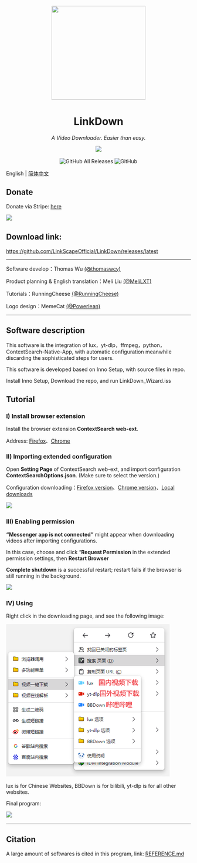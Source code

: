 <p align="center">
<img src="https://github.com/LinkScapeOfficial/LinkDown/blob/main/oringin.png?raw=true" width = "256" height = "256">
<h1 align="center">LinkDown</h1>
<p align="center">
<i>A Video Downloader. Easier than easy.</i>
<p>
<p align="center">
<img src="https://forthebadge.com/images/badges/built-with-love.svg">
<p>
<p align="center">
<img alt="GitHub All Releases" src="https://img.shields.io/github/downloads/LinkScapeOfficial/LinkDown/total?style=for-the-badge">
<img alt="GitHub" src="https://img.shields.io/github/license/LinkScapeOfficial/LinkDown?style=for-the-badge">
<p>

English | [简体中文](https://github.com/LinkScapeFoundation/LinkDown/blob/main/README_CN.md)

## Donate

Donate via Stripe: [here](https://bank.hackclub.com/donations/start/linkscape)

[<img src="https://bank.hackclub.com/brand/hcb-logo-original-light.svg">](https://hackclub.com/bank)

## Download link:

https://github.com/LinkScapeOfficial/LinkDown/releases/latest

------

Software develop：Thomas Wu [(@thomaswcy)](https://github.com/thomaswcy)

Product planning & English translation：Meli Liu [(@MeliLXT)](https://github.com/MeliLXT)

Tutorials：RunningCheese [(@RunningCheese)](https://github.com/RunningCheese)

Logo design：MemeCat [(@Powerlean)](https://github.com/Powerlean)

------

## Software description

This software is the integration of lux，yt-dlp，ffmpeg，python，ContextSearch-Native-App, with automatic configuration meanwhile discarding the sophisticated steps for users.

This software is developed based on Inno Setup, with source files in repo.

Install Inno Setup, Download the repo, and run LinkDown_Wizard.iss

## Tutorial

### I) Install browser extension

Install the browser extension **ContextSearch web-ext**. 

Address: [Firefox](https://addons.mozilla.org/en-US/firefox/addon/contextsearch-web-ext)、[Chrome](https://chrome.google.com/webstore/detail/ddippghibegbgpjcaaijbacfhjjeafjh)

### II) Importing extended configuration

Open **Setting Page** of ContextSearch web-ext, and import configuration **ContextSearchOptions.json**. (Make sure to select the version.)

Configuration downloading：[Firefox version](https://fastly.jsdelivr.net/gh/runningcheese/RunningCheese-Firefox/Restore/ContextSearchOptions_Firefox.json)、[Chrome version](https://fastly.jsdelivr.net/gh/runningcheese/RunningCheese-Firefox/Restore/ContextSearchOptions_Chrome.json)、[Local downloads](https://www.lanzouh.com/b07nx1b4f)

![](https://github.com/LinkScapeFoudation/LinkDown/blob/main/Tutorial1.jpg?raw=true)

### III) Enabling permission 

**“Messenger app is not connected”** might appear when downloading videos after importing configurations.

In this case, choose and click “**Request Permission** in the extended permission settings, then **Restart Browser**

**Complete shutdown** is a successful restart; restart fails if the browser is still running in the background.

![](https://github.com/LinkScapeFoudation/LinkDown/blob/main/Tutorial2.jpg?raw=true)

### IV) Using

Right click in the downloading page, and see the following image:

![](https://github.com/LinkScapeFoundation/LinkDown/blob/main/Tutotial4.png?raw=true)

lux is for Chinese Websites, BBDown is for bilibili, yt-dlp is for all other websites.

Final program:

![](https://github.com/LinkScapeFoundation/LinkDown/blob/main/Tutorial5.gif?raw=true)

------

## Citation

A large amount of softwares is cited in this program, link: [REFERENCE.md](https://github.com/LinkScapeFoundation/LinkDown/blob/main/REFERENCE.md)
